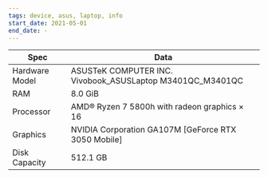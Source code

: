 ```yaml
---
tags: device, asus, laptop, info
start_date: 2021-05-01
end_date: -
---
```

| Spec           | Data                                                      |
|----------------|-----------------------------------------------------------|
| Hardware Model | ASUSTeK COMPUTER INC. Vivobook_ASUSLaptop M3401QC_M3401QC |
| RAM            | 8.0 GiB                                                   |
| Processor      | AMD® Ryzen 7 5800h with radeon graphics × 16              |
| Graphics       | NVIDIA Corporation GA107M [GeForce RTX 3050 Mobile]       |
| Disk Capacity  | 512.1 GB                                                  |
